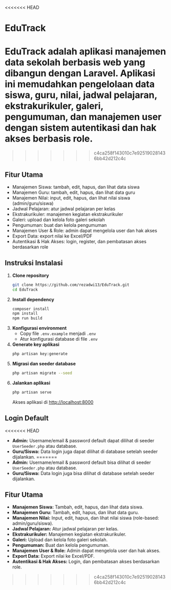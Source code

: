 <<<<<<< HEAD
# EduTrack

EduTrack adalah aplikasi manajemen data sekolah berbasis web yang dibangun dengan Laravel. Aplikasi ini memudahkan pengelolaan data siswa, guru, nilai, jadwal pelajaran, ekstrakurikuler, galeri, pengumuman, dan manajemen user dengan sistem autentikasi dan hak akses berbasis role.
=======
>>>>>>> c4ca258f143010c7e925190281436bb42d212c4c

## Fitur Utama

- Manajemen Siswa: tambah, edit, hapus, dan lihat data siswa
- Manajemen Guru: tambah, edit, hapus, dan lihat data guru
- Manajemen Nilai: input, edit, hapus, dan lihat nilai siswa (admin/guru/siswa)
- Jadwal Pelajaran: atur jadwal pelajaran per kelas
- Ekstrakurikuler: manajemen kegiatan ekstrakurikuler
- Galeri: upload dan kelola foto galeri sekolah
- Pengumuman: buat dan kelola pengumuman
- Manajemen User & Role: admin dapat mengelola user dan hak akses
- Export Data: export nilai ke Excel/PDF
- Autentikasi & Hak Akses: login, register, dan pembatasan akses berdasarkan role

## Instruksi Instalasi

1. **Clone repository**
   ```sh
   git clone https://github.com/rezadwi13/EduTrack.git
   cd EduTrack
   ```
2. **Install dependency**
   ```sh
   composer install
   npm install
   npm run build
   ```
3. **Konfigurasi environment**
   - Copy file `.env.example` menjadi `.env`
   - Atur konfigurasi database di file `.env`
4. **Generate key aplikasi**
   ```sh
   php artisan key:generate
   ```
5. **Migrasi dan seeder database**
   ```sh
   php artisan migrate --seed
   ```
6. **Jalankan aplikasi**
   ```sh
   php artisan serve
   ```
   Akses aplikasi di [http://localhost:8000](http://localhost:8000)

## Login Default

<<<<<<< HEAD
- **Admin:** Username/email & password default dapat dilihat di seeder `UserSeeder.php` atau database.
- **Guru/Siswa:** Data login juga dapat dilihat di database setelah seeder dijalankan.
=======
- **Admin:**  Username/email & password default bisa dilihat di seeder `UserSeeder.php` atau database.
- **Guru/Siswa:**  Data login juga bisa dilihat di database setelah seeder dijalankan.

## Fitur Utama

- **Manajemen Siswa:** Tambah, edit, hapus, dan lihat data siswa.
- **Manajemen Guru:** Tambah, edit, hapus, dan lihat data guru.
- **Manajemen Nilai:** Input, edit, hapus, dan lihat nilai siswa (role-based: admin/guru/siswa).
- **Jadwal Pelajaran:** Atur jadwal pelajaran per kelas.
- **Ekstrakurikuler:** Manajemen kegiatan ekstrakurikuler.
- **Galeri:** Upload dan kelola foto galeri sekolah.
- **Pengumuman:** Buat dan kelola pengumuman.
- **Manajemen User & Role:** Admin dapat mengelola user dan hak akses.
- **Export Data:** Export nilai ke Excel/PDF.
- **Autentikasi & Hak Akses:** Login, dan pembatasan akses berdasarkan role.
>>>>>>> c4ca258f143010c7e925190281436bb42d212c4c
